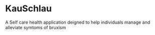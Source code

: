 # KauSchlau
A Self care health application deigned to help individuals manage and alleviate symtoms of bruxism

